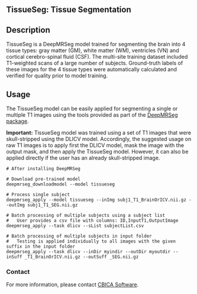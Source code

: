 ## TissueSeg: Tissue Segmentation

## Description

TissueSeg is a DeepMRSeg model trained for segmenting the brain into 4 tissue types: gray matter (GM), white matter (WM), ventricles (VN) and cortical cerebro-spinal fluid (CSF). The multi-site training dataset included T1-weighted scans of a large number of subjects. Ground-truth labels of these images for the 4 tissue types were automatically calculated and verified for quality prior to model training.

## Usage

The TissueSeg model can be easily applied for segmenting a single or multiple T1 images using the tools provided as part of the [DeepMRSeg package](https://github.com/CBICA/DeepMRSeg). 

__Important:__ TissueSeg model was trained using a set of T1 images that were skull-stripped using the DLICV model. Accordingly, the suggested usage on raw T1 images is to apply first the DLICV model, mask the image with the output mask, and then apply the TissueSeg model. However, it can also be applied directly if the user has an already skull-stripped image.

```
# After installing DeepMRSeg

# Download pre-trained model
deepmrseg_downloadmodel --model tissueseg

# Process single subject
deepmrseg_apply --model tissueseg --inImg subj1_T1_BrainOrICV.nii.gz --outImg subj1_T1_SEG.nii.gz

# Batch processing of multiple subjects using a subject list
#   User provides a csv file with columns: ID,InputT1,OutputImage
deepmrseg_apply --task dlicv --sList subjectList.csv

# Batch processing of multiple subjects in input folder 
#   Testing is applied individually to all images with the given suffix in the input folder
deepmrseg_apply --task dlicv --inDir myindir --outDir myoutdir --inSuff _T1_BrainOrICV.nii.gz --outSuff _SEG.nii.gz
```

### Contact
For more information, please contact <a href="mailto:software@cbica.upenn.edu">CBICA Software</a>.
